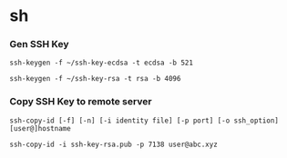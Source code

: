 # sh

### Gen SSH Key
```
ssh-keygen -f ~/ssh-key-ecdsa -t ecdsa -b 521
```
```
ssh-keygen -f ~/ssh-key-rsa -t rsa -b 4096
```
### Copy SSH Key to remote server
```
ssh-copy-id [-f] [-n] [-i identity file] [-p port] [-o ssh_option] [user@]hostname
```
```
ssh-copy-id -i ssh-key-rsa.pub -p 7138 user@abc.xyz
```
